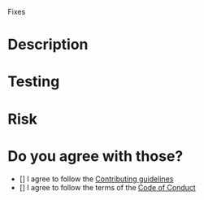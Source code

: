 Fixes <!-- Issue Number or link --> 

# Description

<!-- Give a brief summary of the issue and how the pull request is fixing the issue. -->

# Testing

<!-- What kind of testing has been done with the fix. You can also tell us how we can test your fix. -->

# Risk

<!-- Please assess the risk of taking this fix. Provide details backing up your assessment. If the changes is not something risky, put "No major changes" here -->

# Do you agree with those?
- [] I agree to follow the [Contributing guidelines](https://github.com/alor-broker/Astras-Trading-UI/blob/master/CONTRIBUTING.md)
- [] I agree to follow the terms of the [Code of Conduct](https://github.com/alor-broker/.github/blob/master/CODE_OF_CONDUCT.md)
